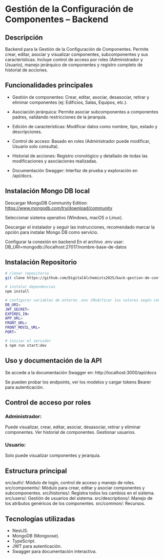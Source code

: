 # Gestión de la Configuración de Componentes – Backend

## Descripción
Backend para la Gestión de la Configuración de Componentes.
Permite crear, editar, asociar y visualizar componentes, subcomponentes y sus características.
Incluye control de acceso por roles (Administrador y Usuario), manejo jerárquico de componentes y registro completo de historial de acciones.

## Funcionalidades principales
- Gestión de componentes: Crear, editar, asociar, desasociar, retirar y eliminar componentes (ej: Edificios, Salas, Equipos, etc.).

- Asociación jerárquica: Permite asociar subcomponentes a componentes padres, validando restricciones de la jerarquía.

- Edición de características: Modificar datos como nombre, tipo, estado y descripciones.

- Control de acceso: Basado en roles (Administrador puede modificar, Usuario solo consulta).

- Historial de acciones: Registro cronológico y detallado de todas las modificaciones y asociaciones realizadas.

- Documentación Swagger: Interfaz de prueba y exploración en /api/docs.

## Instalación Mongo DB local

Descargar MongoDB Community Edition:
https://www.mongodb.com/try/download/community

Seleccionar sistema operativo (Windows, macOS o Linux).

Descargar el instalador y seguir las instrucciones, recomendado marcar la opción para instalar Mongo DB como servicio.

Configurar la conexión en backend
En el archivo .env usar:
DB_URI=mongodb://localhost:27017/nombre-base-de-datos

## Instalación Repositorio

```bash
# clonar repositorio
git clone https://github.com/DigitalAlchemists2025/back-gestion-de-configuracion

# instalar dependencias
npm install

# configurar variables de entorno .env (Modificar los valores según configuración local o del servidor.)
DB_URI=
JWT_SECRET=
EXPIRES_IN=
APP_URL=
FRONT_URL=
FRONT_MOVIL_URL=
PORT=

# iniciar el servidor
$ npm run start:dev
```

## Uso y documentación de la API

Se accede a la documentación Swagger en:
http://localhost:3000/api/docs

Se pueden probar los endpoints, ver los modelos y cargar tokens Bearer para autenticación.

## Control de acceso por roles
### Administrador:
Puede visualizar, crear, editar, asociar, desasociar, retirar y eliminar componentes.
Ver historial de componentes.
Gestionar usuarios.

### Usuario:
Solo puede visualizar componentes y jerarquía.

## Estructura principal
src/auth/: Módulo de login, control de acceso y manejo de roles.
src/components/: Módulo para crear, editar y asociar componentes y subcomponentes.
src/histories/: Registra todos los cambios en el sistema.
src/users/: Gestión de usuarios del sistema.
src/descriptions/: Manejo de los atributos genéricos de los componentes.
src/common/: Recursos.

## Tecnologías utilizadas
- NestJS.
- MongoDB (Mongoose).
- TypeScript.
- JWT para autenticación.
- Swagger para documentación interactiva.
